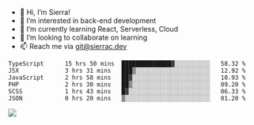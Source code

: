 - 👋 Hi, I’m Sierra!
- 👀 I’m interested in back-end development
- 🌱 I’m currently learning React, Serverless, Cloud
- 💞️ I’m looking to collaborate on learning
- 📫 Reach me via git@sierrac.dev

<!--START_SECTION:waka-->

```text
TypeScript      15 hrs 50 mins  ██████████████▓░░░░░░░░░░   58.32 %
JSX             3 hrs 31 mins   ███▒░░░░░░░░░░░░░░░░░░░░░   12.92 %
JavaScript      2 hrs 58 mins   ██▓░░░░░░░░░░░░░░░░░░░░░░   10.93 %
PHP             2 hrs 30 mins   ██▒░░░░░░░░░░░░░░░░░░░░░░   09.20 %
SCSS            1 hrs 43 mins   █▓░░░░░░░░░░░░░░░░░░░░░░░   06.33 %
JSON            0 hrs 20 mins   ▒░░░░░░░░░░░░░░░░░░░░░░░░   01.20 %
```

<!--END_SECTION:waka-->


![](https://hit.yhype.me/github/profile?user_id=7351311)
